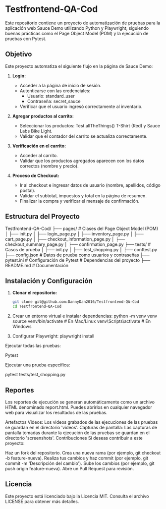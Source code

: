 # Testfrontend-QA-Cod

Este repositorio contiene un proyecto de automatización de pruebas para la aplicación web Sauce Demo utilizando Python y Playwright, siguiendo buenas prácticas como el Page Object Model (POM) y la ejecución de pruebas con Pytest.

## Objetivo

Este proyecto automatiza el siguiente flujo en la página de Sauce Demo:

1. **Login:**
   - Acceder a la página de inicio de sesión.
   - Autenticarse con las credenciales:
     - Usuario: standard_user
     - Contraseña: secret_sauce
   - Verificar que el usuario ingresó correctamente al inventario.

2. **Agregar productos al carrito:**
   - Seleccionar los productos: Test.allTheThings() T-Shirt (Red) y Sauce Labs Bike Light.
   - Validar que el contador del carrito se actualiza correctamente.

3. **Verificación en el carrito:**
   - Acceder al carrito.
   - Validar que los productos agregados aparecen con los datos correctos (nombre y precio).

4. **Proceso de Checkout:**
   - Ir al checkout e ingresar datos de usuario (nombre, apellidos, código postal).
   - Validar el subtotal, impuestos y total en la página de resumen.
   - Finalizar la compra y verificar el mensaje de confirmación.

## Estructura del Proyecto

Testfrontend-QA-Cod/
├── pages/                # Clases del Page Object Model (POM)
│   ├── init.py
│   ├── login_page.py
│   ├── inventory_page.py
│   ├── cart_page.py
│   ├── checkout_information_page.py
│   ├── checkout_summary_page.py
│   ├── confirmation_page.py
├── tests/                # Casos de prueba
│   ├── init.py
│   ├── test_shopping.py
│   ├── conftest.py
├── config.json           # Datos de prueba como usuarios y contraseñas
├── pytest.ini            # Configuración de Pytest      # Dependencias del proyecto
├── README.md             # Documentación


## Instalación y Configuración

1. **Clonar el repositorio:**

   ```bash
   git clone git@github.com:DannyDan2016/Testfrontend-QA-Cod
   cd Testfrontend-QA-Cod

2. Crear un entorno virtual e instalar dependencias:
   python -m venv venv
source venv/bin/activate  # En Mac/Linux
venv\Scripts\activate     # En Windows

3. Configurar Playwright:
playwright install

Ejecutar todas las pruebas:

Pytest


Ejecutar una prueba específica:

pytest tests/test_shopping.py

## Reportes
Los reportes de ejecución se generan automáticamente como un archivo HTML denominado report.html. Puedes abrirlos en cualquier navegador web para visualizar los resultados de las pruebas.

Artefactos
Videos: Los videos grabados de las ejecuciones de las pruebas se guardan en el directorio 'videos'.
Capturas de pantalla: Las capturas de pantalla tomadas durante la ejecución de las pruebas se guardan en el directorio 'screenshots'.
Contribuciones
Si deseas contribuir a este proyecto:

Haz un fork del repositorio.
Crea una nueva rama (por ejemplo, git checkout -b feature-nueva).
Realiza tus cambios y haz commit (por ejemplo, git commit -m 'Descripción del cambio').
Sube los cambios (por ejemplo, git push origin feature-nueva).
Abre un Pull Request para revisión.


## Licencia
Este proyecto está licenciado bajo la Licencia MIT. Consulta el archivo LICENSE para obtener más detalles.

